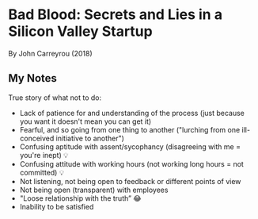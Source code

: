 # Bad Blood: Secrets and Lies in a Silicon Valley Startup
By John Carreyrou (2018)

## My Notes

True story of what not to do:

- Lack of patience for and understanding of the process (just because you want it doesn't mean you can get it)
- Fearful, and so going from one thing to another ("lurching from one ill-conceived initiative to another")
- Confusing aptitude with assent/sycophancy (disagreeing with me = you're inept) 💡
- Confusing attitude with working hours (not working long hours = not committed) 💡
- Not listening, not being open to feedback or different points of view
- Not being open (transparent) with employees
- "Loose relationship with the truth” 😂
- Inability to be satisfied